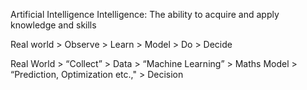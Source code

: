 Artificial Intelligence
Intelligence: The ability to acquire and apply knowledge and skills

Real world > Observe > Learn > Model > Do > Decide

Real World > “Collect”  > Data > “Machine Learning” > Maths Model > “Prediction, Optimization etc.," > Decision
